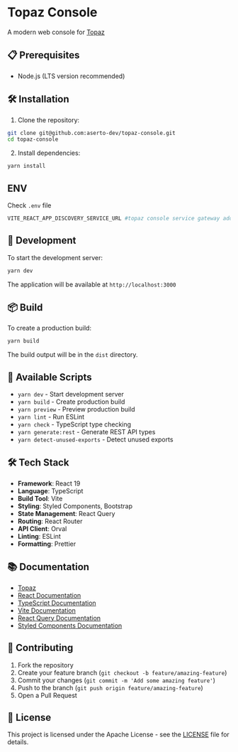 # Topaz Console

A modern web console for [Topaz](https://github.com/aserto-dev/topaz)

## 📋 Prerequisites

- Node.js (LTS version recommended)

## 🛠️ Installation

1. Clone the repository:
```bash
git clone git@github.com:aserto-dev/topaz-console.git
cd topaz-console
```

2. Install dependencies:
```bash
yarn install
```
## ENV

Check `.env` file
```sh
VITE_REACT_APP_DISCOVERY_SERVICE_URL #topaz console service gateway address
```
## 🚀 Development

To start the development server:

```bash
yarn dev
```

The application will be available at `http://localhost:3000`

## 📦 Build

To create a production build:

```bash
yarn build
```

The build output will be in the `dist` directory.

## 🧪 Available Scripts

- `yarn dev` - Start development server
- `yarn build` - Create production build
- `yarn preview` - Preview production build
- `yarn lint` - Run ESLint
- `yarn check` - TypeScript type checking
- `yarn generate:rest` - Generate REST API types
- `yarn detect-unused-exports` - Detect unused exports


## 🛠️ Tech Stack

- **Framework**: React 19
- **Language**: TypeScript
- **Build Tool**: Vite
- **Styling**: Styled Components, Bootstrap
- **State Management**: React Query
- **Routing**: React Router
- **API Client**: Orval
- **Linting**: ESLint
- **Formatting**: Prettier

## 📚 Documentation
- [Topaz](https://www.topaz.sh/docs/getting-started)
- [React Documentation](https://react.dev/)
- [TypeScript Documentation](https://www.typescriptlang.org/docs/)
- [Vite Documentation](https://vitejs.dev/guide/)
- [React Query Documentation](https://tanstack.com/query/latest)
- [Styled Components Documentation](https://styled-components.com/docs)

## 🤝 Contributing

1. Fork the repository
2. Create your feature branch (`git checkout -b feature/amazing-feature`)
3. Commit your changes (`git commit -m 'Add some amazing feature'`)
4. Push to the branch (`git push origin feature/amazing-feature`)
5. Open a Pull Request

## 📝 License

This project is licensed under the Apache License - see the [LICENSE](LICENSE) file for details.
